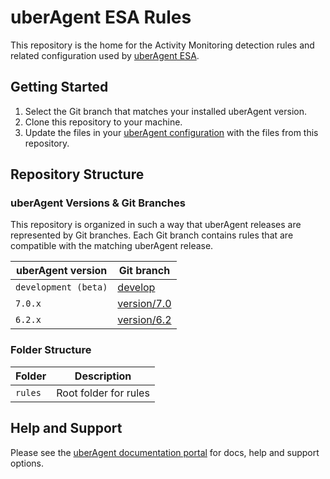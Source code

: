 # uberAgent ESA Rules

This repository is the home for the Activity Monitoring detection rules and related configuration used by [uberAgent ESA](https://uberagent.com/). 

## Getting Started

1. Select the Git branch that matches your installed uberAgent version.
2. Clone this repository to your machine.
3. Update the files in your [uberAgent configuration](https://uberagent.com/docs/uberagent/latest/planning/configuration-options/) with the files from this repository.

## Repository Structure

### uberAgent Versions & Git Branches

This repository is organized in such a way that uberAgent releases are represented by Git branches. Each Git branch contains rules that are compatible with the matching uberAgent release.

| uberAgent version | Git branch |
| ------- | --------------------- |
| `development (beta)` | [develop](../../tree/develop) |
| `7.0.x` | [version/7.0](../../tree/version/7.0) |
| `6.2.x` | [version/6.2](../../tree/version/6.2) |

### Folder Structure

| Folder  | Description           |
| ------- | --------------------- |
| `rules` | Root folder for rules |

## Help and Support

Please see the [uberAgent documentation portal](https://uberagent.com/docs/) for docs, help and support options.
